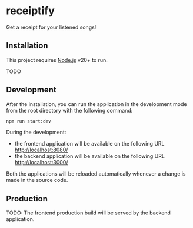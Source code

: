 # receiptify
Get a receipt for your listened songs!

## Installation

This project requires [Node.js](https://nodejs.org/) v20+ to run.

TODO

## Development

After the installation, you can run the application in the development mode from the root directory with the following command:

```bash
npm run start:dev
```

During the development:

- the frontend application will be available on the following URL [http://localhost:8080/](http://localhost:8080/)
- the backend application will be available on the following URL [http://localhost:3000/](http://localhost:3000/)

Both the applications will be reloaded automatically whenever a change is made in the source code.

## Production

TODO: The frontend production build will be served by the backend application.
